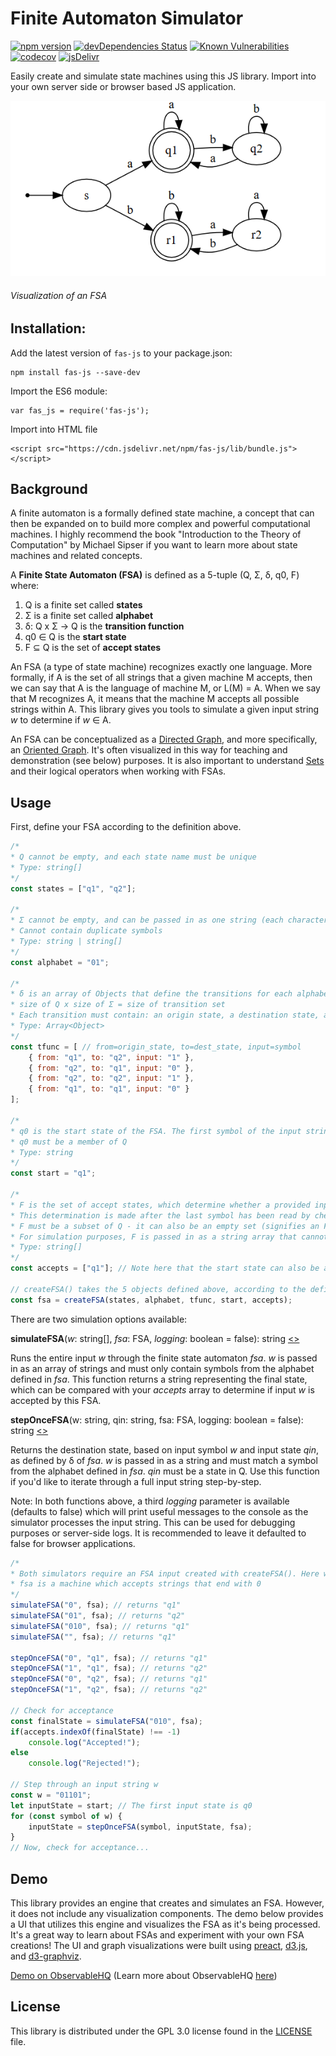 # Finite Automaton Simulator

[![npm version](https://badge.fury.io/js/fas-js.svg)](https://badge.fury.io/js/fas-js)
[![devDependencies Status](https://david-dm.org/jml6m/fas-js/dev-status.svg)](https://david-dm.org/jml6m/fas-js?type=dev)
[![Known Vulnerabilities](https://snyk.io/test/github/jml6m/fas-js/badge.svg)](https://snyk.io/test/github/jml6m/fas-js)
[![codecov](https://codecov.io/gh/jml6m/fas-js/branch/master/graph/badge.svg)](https://codecov.io/gh/jml6m/fas-js)
[![jsDelivr](https://data.jsdelivr.com/v1/package/npm/fas-js/badge)](https://www.jsdelivr.com/package/npm/fas-js)

Easily create and simulate state machines using this JS library. Import into your own server side or browser based JS application.

![FSA Example](img/fsa_example.png)
###### Visualization of an FSA

## Installation:
Add the latest version of `fas-js` to your package.json:
```
npm install fas-js --save-dev
```

Import the ES6 module:
```
var fas_js = require('fas-js');
```

Import into HTML file
```
<script src="https://cdn.jsdelivr.net/npm/fas-js/lib/bundle.js"></script>
```

## Background
A finite automaton is a formally defined state machine, a concept that can then be expanded on to build more complex and powerful computational machines. I highly recommend the book "Introduction to the Theory of Computation" by Michael Sipser if you want to learn more about state machines and related concepts.

A **Finite State Automaton (FSA)** is defined as a 5-tuple (Q, Σ, δ, q0, F) where:

1. Q is a finite set called **states**
2. Σ is a finite set called **alphabet**
3. δ: Q x Σ → Q is the **transition function**
4. q0 ∈ Q is the **start state**
5. F ⊆ Q is the set of **accept states**

An FSA (a type of state machine) recognizes exactly one language. More formally, if A is the set of all strings that a given machine M accepts, then we can say that A is the language of machine M, or L(M) = A. When we say that M recognizes A, it means that the machine M accepts all possible strings within A. This library gives you tools to simulate a given input string <i>w</i> to determine if <i>w</i> ∈ A.

An FSA can be conceptualized as a [Directed Graph](https://en.wikipedia.org/wiki/Directed_graph), and more specifically, an [Oriented Graph](https://en.wikipedia.org/wiki/Orientation_(graph_theory)). It's often visualized in this way for teaching and demonstration (see below) purposes. It is also important to understand [Sets](https://en.wikipedia.org/wiki/Set_(mathematics)) and their logical operators when working with FSAs.

## Usage
First, define your FSA according to the definition above.

```javascript
/*
* Q cannot be empty, and each state name must be unique
* Type: string[]
*/
const states = ["q1", "q2"];

/*
* Σ cannot be empty, and can be passed in as one string (each character will be interpreted as a separate symbol) or a string array
* Cannot contain duplicate symbols
* Type: string | string[]
*/
const alphabet = "01";

/*
* δ is an array of Objects that define the transitions for each alphabet symbol, for each state
* size of Q x size of Σ = size of transition set
* Each transition must contain: an origin state, a destination state, and an input symbol
* Type: Array<Object>
*/
const tfunc = [ // from=origin_state, to=dest_state, input=symbol
    { from: "q1", to: "q2", input: "1" },
    { from: "q2", to: "q1", input: "0" },
    { from: "q2", to: "q2", input: "1" },
    { from: "q1", to: "q1", input: "0" }
];

/*
* q0 is the start state of the FSA. The first symbol of the input string is processed on this state.
* q0 must be a member of Q
* Type: string
*/
const start = "q1";

/*
* F is the set of accept states, which determine whether a provided input is "accepted" by the FSA or "rejected".
* This determination is made after the last symbol has been read by checking if the final state is in the accepting set
* F must be a subset of Q - it can also be an empty set (signifies an FSA that always rejects)
* For simulation purposes, F is passed in as a string array that cannot contain duplicate states
* Type: string[]
*/
const accepts = ["q1"]; // Note here that the start state can also be an accept state

// createFSA() takes the 5 objects defined above, according to the definition, and returns a custom FSA object as seen in FSA.js
const fsa = createFSA(states, alphabet, tfunc, start, accepts);
```
There are two simulation options available:<br />

<b>simulateFSA</b>(<i>w</i>: string[], <i>fsa</i>: FSA, <i>logging</i>: boolean = false): string [<>](https://github.com/jml6m/fas-js/blob/master/src/globals/globals.js "Source")

Runs the entire input <i>w</i> through the finite state automaton <i>fsa</i>. <i>w</i> is passed in as an array of strings and must only contain symbols from the alphabet defined in <i>fsa</i>. This function returns a string representing the final state, which can be compared with your <i>accepts</i> array to determine if input <i>w</i> is accepted by this FSA.

<b>stepOnceFSA</b>(w: string, qin: string, fsa: FSA, logging: boolean = false): string [<>](https://github.com/jml6m/fas-js/blob/master/src/globals/globals.js "Source")

Returns the destination state, based on input symbol <i>w</i> and input state <i>qin</i>, as defined by δ of <i>fsa</i>. <i>w</i> is passed in as a string and must match a symbol from the alphabet defined in <i>fsa</i>. <i>qin</i> must be a state in Q. Use this function if you'd like to iterate through a full input string step-by-step.

Note: In both functions above, a third <i>logging</i> parameter is available (defaults to false) which will print useful messages to the console as the simulator processes the input string. This can be used for debugging purposes or server-side logs. It is recommended to leave it defaulted to false for browser applications.

```javascript
/*
* Both simulators require an FSA input created with createFSA(). Here we will use the FSA created in the above block.
* fsa is a machine which accepts strings that end with 0
*/
simulateFSA("0", fsa); // returns "q1"
simulateFSA("01", fsa); // returns "q2"
simulateFSA("010", fsa); // returns "q1"
simulateFSA("", fsa); // returns "q1"

stepOnceFSA("0", "q1", fsa); // returns "q1"
stepOnceFSA("1", "q1", fsa); // returns "q2"
stepOnceFSA("0", "q2", fsa); // returns "q1"
stepOnceFSA("1", "q2", fsa); // returns "q2"

// Check for acceptance
const finalState = simulateFSA("010", fsa);
if(accepts.indexOf(finalState) !== -1)
    console.log("Accepted!");
else
    console.log("Rejected!");

// Step through an input string w
const w = "01101";
let inputState = start; // The first input state is q0
for (const symbol of w) {
    inputState = stepOnceFSA(symbol, inputState, fsa);
}
// Now, check for acceptance...

```

## Demo
This library provides an engine that creates and simulates an FSA. However, it does not include any visualization components. The demo below provides a UI that utilizes this engine and visualizes the FSA as it's being processed. It's a great way to learn about FSAs and experiment with your own FSA creations! The UI and graph visualizations were built using [preact](https://github.com/developit/preact), [d3.js](https://github.com/d3/d3), and [d3-graphviz](https://github.com/magjac/d3-graphviz).

[Demo on ObservableHQ](https://beta.observablehq.com/@jml6m/state-machine-simulator) (Learn more about ObservableHQ [here](https://beta.observablehq.com/collection/@observablehq/introduction))

## License
This library is distributed under the GPL 3.0 license found in the [LICENSE](https://github.com/jml6m/fas-js/blob/master/LICENSE) file.
